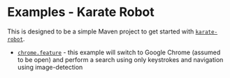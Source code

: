 # Examples - Karate Robot

This is designed to be a simple Maven project to get started with [`karate-robot`](https://github.com/intuit/karate/tree/master/karate-robot).

* [`chrome.feature`](src/test/java/chrome/chrome.feature) - this example will switch to Google Chrome (assumed to be open) and perform a search using only keystrokes and navigation using image-detection